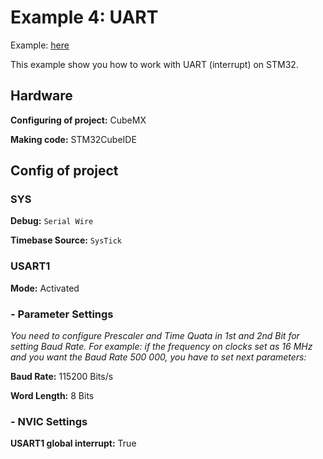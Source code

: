 
# Example 4: UART

Example: [here](https://javakys.wordpress.com/2021/05/04/how-to-use-uart-dma-rx-on-stm32f103-mcu/)

This example show you how to work with UART (interrupt) on STM32.

## Hardware
**Configuring of project:** CubeMX

**Making code:** STM32CubeIDE  

## Config of project

### SYS
**Debug:** `Serial Wire`

**Timebase Source:** `SysTick`

### USART1

**Mode:** Activated

### - Parameter Settings

*You need to configure Prescaler and Time Quata in 1st and 2nd Bit for setting Baud Rate.*
*For example: if the frequency on clocks set as 16 MHz and you want the Baud Rate 500 000, you have to set next parameters:*

**Baud Rate:** 115200 Bits/s

**Word Length:** 8 Bits

### - NVIC Settings

**USART1 global interrupt:** True